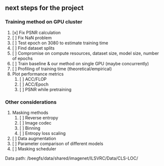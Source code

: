 ## next steps for the project

### Training method on GPU cluster
1. [x] Fix PSNR calculation
1. [ ] Fix NaN problem
3. [ ] Test epoch on 3080 to estimate training time
3. [ ] Find dataset splits
4. [ ] Compromise on compute resources, dataset size, model size, number of epochs
5. [ ] Train baseline & our method on single GPU (maybe concurrently)
6. [ ] Profiling of training time (theoretical/empirical)
7. Plot performance metrics
    1. [ ] ACC/FLOP
    2. [ ] ACC/Epoch
    3. [ ] PSNR while pretraining

### Other considerations
1. Masking methods
    1. [ ] Reverse entropy
    2. [ ] Image codec
    3. [ ] Binning
    4. [ ] Entropy loss scaling
2. [ ] Data augmentation
3. [ ] Parameter comparison of different models
4. [ ] Masking scheduler

Data path: 
/beegfs/data/shared/imagenet/ILSVRC/Data/CLS-LOC/

